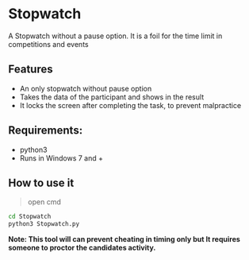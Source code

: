 # Stopwatch
A Stopwatch without a pause option. It is a foil for the time limit in competitions and events

## Features
- An only stopwatch without pause option
- Takes the data of the participant and shows in the result
- It locks the screen after completing the task, to prevent malpractice

## Requirements:
  - python3
  - Runs in Windows 7 and +

## How to use it
  > open cmd
  ```bash
  cd Stopwatch
  python3 Stopwatch.py
  ```
**Note: This tool will can prevent cheating in timing only but It requires someone to proctor the candidates activity.**
